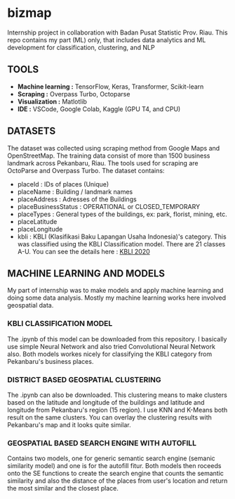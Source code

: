 # bizmap
Internship project in collaboration with Badan Pusat Statistic Prov. Riau. This repo contains my part (ML) only, that includes data analytics and ML development for classification, clustering, and NLP

## TOOLS
* **Machine learning :** TensorFlow, Keras, Transformer, Scikit-learn
* **Scraping :** Overpass Turbo, Octoparse
* **Visualization :** Matlotlib
* **IDE :** VSCode, Google Colab, Kaggle (GPU T4, and CPU)


## DATASETS
The dataset was collected using scraping method from Google Maps and OpenStreetMap.
The training data consist of more than 1500 business landmark across Pekanbaru, Riau.
The tools used for scraping are OctoParse and Overpass Turbo.
The dataset contains:
* placeId : IDs of places (Unique)
* placeName : Building / landmark names
* placeAddress : Adresses of the Buildings
* placeBusinessStatus : OPERATIONAL or CLOSED_TEMPORARY
* placeTypes : General types of the buildings, ex: park, florist, mining, etc.
* placeLatitude
* placeLongitude
* kbli : KBLI (Klasifikasi Baku Lapangan Usaha Indonesia)'s category. This was classified using the KBLI Classification model. There are 21 classes A-U. You can see the details here : [KBLI 2020](https://oss.go.id/informasi/kbli-berbasis-risiko)


## MACHINE LEARNING AND MODELS
My part of internship was to make models and apply machine learning and doing some data analysis. Mostly my machine learning works here involved geospatial data.

### KBLI CLASSIFICATION MODEL
The .ipynb of this model can be downloaded from this repository. I basically use simple Neural Network and also tried Convolutional Neural Network also. Both models workes nicely for classifying the KBLI category from Pekanbaru's business places.

### DISTRICT BASED GEOSPATIAL CLUSTERING
The .ipynb can also be downloaded. This clustering means to make clusters based on the latitude and longitude of the buildings and latitude and longitude from Pekanbaru's region (15 region). I use KNN and K-Means both result on the same clusters. You can overlay the clustering results with Pekanbaru's map and it looks quite similar.

### GEOSPATIAL BASED SEARCH ENGINE WITH AUTOFILL
Contains two models, one for generic semantic search engine (semanic similarity model) and one is for the autofill fitur. Both models then roceeds onto the SE functions to create the search engine that counts the semantic similarity and also the distance of the places from user's location and return the most similar and the closest place.
